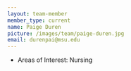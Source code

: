 ```yaml
---
layout: team-member
member_type: current
name: Paige Duren
picture: /images/team/paige-duren.jpg
email: durenpai@msu.edu
---
```


- Areas of Interest: Nursing
